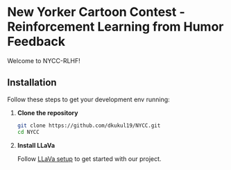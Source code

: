 # New Yorker Cartoon Contest - Reinforcement Learning from Humor Feedback
Welcome to NYCC-RLHF! 

## Installation
Follow these steps to get your development env running:

1. **Clone the repository**

   ```bash
   git clone https://github.com/dkukul19/NYCC.git
   cd NYCC
2. **Install LLaVa**

   Follow [LLaVa setup](./LLaVA-RLHF/llava_setup/) to get started with our project.
